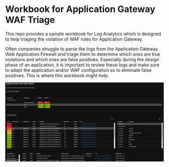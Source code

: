 # Workbook for Application Gateway WAF Triage

This repo provides a sample workbook for Log Analytics which is designed to help triaging the violation of WAF rules for Application Gateway.  

Often companies struggle to parse the logs from the Application Gateway Web Application Firewall and triage them to determine which ones are true violations and which ones are false positives.  Especially during the design phase of an application, it is important to review these logs and make sure to adapt the application and/or WAF configuration so to eliminate false positives.  This is where this workbook might help.

![workbook](./images/workbook-screenshot.png)